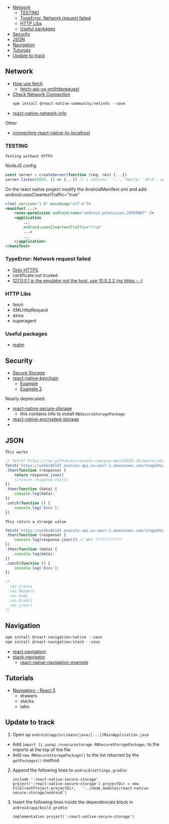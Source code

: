 
- [Network](#network)
  - [TESTING](#testing)
  - [TypeError: Network request failed](#typeerror-network-request-failed)
  - [HTTP Libs](#http-libs)
  - [Useful packages](#useful-packages)
- [Security](#security)
- [JSON](#json)
- [Navigation](#navigation)
- [Tutorials](#tutorials)
- [Update to track](#update-to-track)

## Network

- [How use fetch](https://jakearchibald.com/2015/thats-so-fetch/)
  - [fetch-api-vs-xmlhttprequest](https://stackoverflow.com/questions/35549547/fetch-api-vs-xmlhttprequest)
- [Check Network Connection](https://stackoverflow.com/questions/52163801/react-native-typeerror-network-request-failed-with-fetch)
  ```Javascript
  npm install @react-native-community/netinfo --save
  ```
- [react-native-network-info](https://www.npmjs.com/package/react-native-network-info)
  
Other
- [connecting-react-native-to-localhost](https://revs.runtime-revolution.com/connecting-react-native-to-localhost-65e7ddf43d02?gi=ad2762554514)

### TESTING

```Testing without HTTPS```

NodeJS config
```Javascript
const server = createServer(function (req, res) {...})
server.listen(8080, () => {...}) // { address: '::', family: 'IPv6', port: 8080 }
```
On the react native project modify the AndroidManifest.xml and add: android:usesCleartextTraffic="true"
```XML
<?xml version="1.0" encoding="utf-8"?>
<manifest ...>
    <uses-permission android:name="android.permission.INTERNET" />
    <application
        ...
        android:usesCleartextTraffic="true"
        ...>
        ...
    </application>
</manifest>
```

### TypeError: Network request failed

- [Only HTTPS](https://stackoverflow.com/questions/51902629/how-to-allow-all-network-connection-types-http-and-https-in-android-9-pie)
- certificate not trusted
- [127.0.0.1 is the emulator not the host, use 10.0.2.2 (no https -.-)](https://stackoverflow.com/questions/5528850/how-do-you-connect-localhost-in-the-android-emulator)

### HTTP Libs

- fetch
- XMLHttpRequest
- axios
- superagent

### Useful packages

- [realm](https://realm.io/)

## Security

- [Secure Storage](https://reactnative.dev/docs/security#secure-storage)
- [react-native-keychain](https://github.com/oblador/react-native-keychain)
  - [Example](https://stackoverflow.com/questions/45547657/what-is-the-best-way-to-store-private-data-in-react-native)
  - [Example 2](https://medium.com/react-native-training/securing-your-react-native-app-using-keychain-6de10850d203)

Nearly deprecated:
- [react-native-secure-storage](https://github.com/oyyq99999/react-native-secure-storage)
  - this contains info to install ```RNSecureStoragePackage```
- [react-native-encrypted-storage](https://github.com/emeraldsanto/react-native-encrypted-storage)
- 
## JSON

```This works```
```Javascript
// fetch('https://raw.githubusercontent.com/pcm-dpc/COVID-19/master/dati-json/dpc-covid19-ita-andamento-nazionale.json')
fetch('https://osh6s061df.execute-api.eu-west-2.amazonaws.com/stagebho/daje')
.then(function (response) {
    return response.json()
    //return response.text()
})
.then(function (data) {
    console.log(data);
})
.catch(function () {
    console.log('Booo');
})
```
```This return a strange value```
```Javascript
fetch('https://osh6s061df.execute-api.eu-west-2.amazonaws.com/stagebho/daje')
.then(function (response) {
    console.log(response.json()) // WHY ????????????
})
.then(function (data) {
    console.log(data);
})
.catch(function () {
    console.log('Booo');
})
```

```Javascript
/*
  res.status
  res.headers
  res.body
  res.blob()
  res.json()
*/
```

## Navigation

```Javascript
npm install @react-navigation/native --save
npm install @react-navigation/stack --save
```

- [react navigation](https://reactnavigation.org/docs/getting-started)
- [stack-navigator](https://reactnavigation.org/docs/stack-navigator#!)
  - [react-native-navigation-example](https://www.positronx.io/react-native-navigation-example-tutorial/)

## Tutorials

- [Navigators - React 5](https://www.youtube.com/watch?v=28Xr22XDcDg)
  - drawers
  - stacks
  - tabs

## Update to track


1. Open up ```android/app/src/main/java/[...]/MainApplication.java```
  - Add ```import li.yunqi.rnsecurestorage.RNSecureStoragePackage;``` to the imports at the top of the file
  - Add ```new RNSecureStoragePackage()``` to the list returned by the ```getPackages()``` method
2. Append the following lines to ```android/settings.gradle```:
    ```
    include ':react-native-secure-storage'
    project(':react-native-secure-storage').projectDir = new File(rootProject.projectDir, 	'../node_modules/react-native-secure-storage/android')
    ```
3. Insert the following lines inside the dependencies block in ```android/app/build.gradle```:
    ```
    implementation project(':react-native-secure-storage')
    ```
